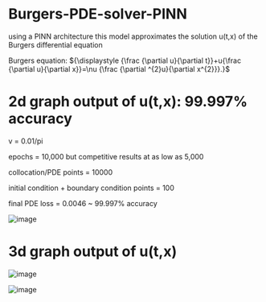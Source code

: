 # Burgers-PDE-solver-PINN
using a PINN architecture this model approximates the solution u(t,x) of the Burgers differential equation

Burgers equation:
${\displaystyle {\frac {\partial u}{\partial t}}+u{\frac {\partial u}{\partial x}}=\nu {\frac {\partial ^{2}u}{\partial x^{2}}}.}$

# 2d graph output of u(t,x): 99.997% accuracy

v = 0.01/pi

epochs = 10,000 but competitive results at as low as 5,000

collocation/PDE points = 10000

initial condition + boundary condition points = 100

final PDE loss = 0.0046 ~ 99.997% accuracy


![image](https://github.com/MasterMeep/Burgers-PDE-solver-PINN/assets/51376656/f1bc6e28-ee7b-40a3-b2c5-589a5408ad71)

# 3d graph output of u(t,x)

![image](https://github.com/MasterMeep/Burgers-PDE-solver-PINN/assets/51376656/38658b86-3979-45ab-859a-3dce48ecab4a)

![image](https://github.com/MasterMeep/Burgers-PDE-solver-PINN/assets/51376656/fd170c06-da01-42c0-a0e7-09dabba5fe6c)

